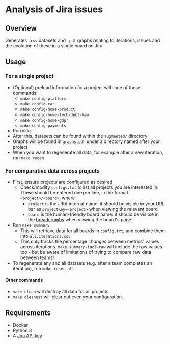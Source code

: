 
# Analysis of Jira issues

## Overview
Generates `.csv` datasets and `.pdf` graphs relating to iterations, issues and the evolution of these in a single board on Jira.

## Usage
### For a single project
- (Optional) preload information for a project with one of these commands:
  - `make config-platform`
  - `make config-car`
  - `make config-home-product`
  - `make config-home-tech-debt-bau`
  - `make config-home-gdpr`
  - `make config-payments`
- Run `make`
- After this, datasets can be found within the `augmented/` directory
- Graphs will be found in `graphs.pdf` under a directory named after your project
- When you want to regenerate all data, for example after a new iteration, run `make regen`

### For comparative data across projects
- First, ensure projects are configured as desired
  - Check/modify `configs.txt` to list all projects you are interested in. These should be entered one per line, in the format `<project>/<board>`, where
    - `project` is the JIRA internal name: it should be visible in your URL bar as `projectKey=<project>` when viewing the relevant board
    - `board` is the human-friendly board name: it should be visible in the [breadcrumbs](https://en.wikipedia.org/wiki/Breadcrumb_navigation#Websites) when viewing the board's page
- Run `make summary`
  - This will retrieve data for all boards in `config.txt`, and combine them into `all.iterations.csv`
  - This only tracks the percentage _changes_ between metrics' values across iterations. `make summary-incl-raw` will include the raw values too - but be aware of limitations of trying to compare raw data between teams!
- To regenerate any and all datasets (e.g. after a team completes an iteration), run `make reset-all`

#### Other commands

- `make clean` will destroy all data for all projects
- `make cleanest` will clear out even your configuration.

## Requirements
- Docker
- Python 3
- A [Jira API key](https://id.atlassian.com/manage-profile/security/api-tokens)
